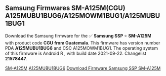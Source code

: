 <h2>Samsung Firmwares SM-A125M(CGU) A125MUBU1BUG6/A125MOWM1BUG1/A125MUBU1BUG1</h2>
Download the Samsung firmware for the ✅ <strong>Samsung SSP </strong> ⭐ <strong>SM-A125M</strong> with product code <strong>CGU</strong> <strong> from Guatemala</strong>. This firmware has version number PDA <strong>A125MUBU1BUG6</strong> and CSC A125MOWM1BUG1. The operating system of this firmware is Android R , with build date 2021-09-22. Changelist <strong>21578447</strong>.


[SM-A125M](https://samfirm.shop/samsung/model/SM-A125M)
[A125MUBU1BUG6](https://samfirm.shop/samsung/pda/A125MUBU1BUG6)
[Download Firmware Samsung SSP SM-A125M](https://samfirm.shop/samsung/firmware/459244)
